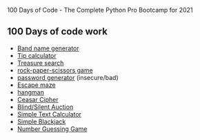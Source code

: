 100 Days of Code - The Complete Python Pro Bootcamp for 2021

## 100 Days of code work
- [Band name generator](day-1/main.py)
- [Tip calculator](day-2/main.py)
- [Treasure search](day-3/main.py)
- [rock-paper-scissors game](day-4/main.py)
- [password generator](day-5/main.py) (insecure/bad)
- [Escape maze](day-6/main.py)
- [hangman](day-7/main.py)
- [Ceasar Cipher](day-8/main.py)
- [Blind/Silent Auction](day-9/main.py)
- [Simple Text Calculator](day-10/main.py)
- [Simple Blackjack](day-11/main.py)
- [Number Guessing Game](day-12/main.py)
